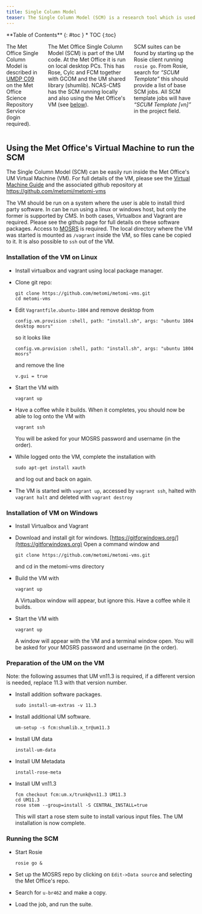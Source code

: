 ```yaml
---
title: Single Column Model
teaser: The Single Column Model (SCM) is a research tool which is used mainly to test/develop the UM physics code. A SCM represents a single atmospheric column at a grid-point in a General Circulation Model (GCM).
---
```

<div class="row">
<div class="medium-4 medium-push-8 columns" markdown="1">
<div class="panel radius" markdown="1">
**Table of Contents**
{: #toc }
*  TOC
{:toc}
</div><!-- /.panel -->
</div><!-- /.medium-4 -->

<div class="medium-8 medium-pull-4 columns" markdown="1">

The Met Office Single Column Model is described in [​UMDP C09](https://code.metoffice.gov.uk/doc/um/latest/papers/umdp_C09.pdf) on the Met Office Science Repository Service (login required). 

The Met Office Single Column Model (SCM) is part of the UM code. At the Met Office it is run on local desktop PCs. This has Rose, Cylc and FCM together with GCOM and the UM shared library (shumlib). NCAS-CMS has the SCM running locally and also using the Met Office's VM (see [below](#TODO)).

SCM suites can be found by starting up the Rosie client running `rosie go`.  From Rosie, search for *“SCUM Template”* this should provide a list of base SCM jobs. All SCM template jobs will have *“SCUM Template [vn]”* in the project field.

</div><!-- /.medium-8.columns -->
</div><!-- /.row -->

## Using the Met Office's Virtual Machine to run the SCM

The Single Column Model (SCM) can be easily run inside the Met Office's UM Virtual Machine (VM). For full details of the VM, please see the [​Virtual Machine Guide](https://code.metoffice.gov.uk/doc/um/latest/papers/umdp_X10.pdf) and the associated github repository at ​https://github.com/metomi/metomi-vms

The VM should be run on a system where the user is able to install third party software. In can be run using a linux or windows host, but only the former is supported by CMS. In both cases, Virtualbox and Vagrant are required. Please see the github page for full details on these software packages. Access to [MOSRS](https://code.metoffice.gov.uk) is required. The local directory where the VM was started is mounted as `/vagrant` inside the VM, so files cane be copied to it. It is also possible to `ssh` out of the VM.

### Installation of the VM on Linux
* Install virtualbox and vagrant using local package manager.
  
  
  
* Clone git repo:

   `git clone https://github.com/metomi/metomi-vms.git` <br>
   `cd metomi-vms`
   
* Edit `Vagrantfile.ubuntu-1804` and remove desktop from

  `config.vm.provision :shell, path: "install.sh", args: "ubuntu 1804 desktop mosrs"`
  
  so it looks like

  `config.vm.provision :shell, path: "install.sh", args: "ubuntu 1804 mosrs"`
  
  and remove the line

  `v.gui = true`
  
 * Start the VM with

   `vagrant up`
   
 * Have a coffee while it builds. When it completes, you should now be able to log onto the VM with

   `vagrant ssh`
   
   You will be asked for your MOSRS password and username (in the order).
   
* While logged onto the VM, complete the installation with

  `sudo apt-get install xauth`
  
  and log out and back on again.
  
* The VM is started with `vagrant up`, accessed by `vagrant ssh`, halted with `vagrant halt` and deleted with `vagrant destroy`

### Installation of VM on Windows
* Install Virtualbox and Vagrant

* Download and install git for windows. [​https://gitforwindows.org/](https://gitforwindows.org) Open a command window and

  `git clone https://github.com/metomi/metomi-vms.git`
  
  and cd in the metomi-vms directory
  
* Build the VM with

  `vagrant up`
  
  A Virtualbox window will appear, but ignore this. Have a coffee while it builds.
  
* Start the VM with
 
  `vagrant up`
  
  A window will appear with the VM and a terminal window open. You will be asked for your MOSRS password and username (in the order).

### Preparation of the UM on the VM

Note: the following assumes that UM vn11.3 is required, if a different version is needed, replace 11.3 with that version number.

* Install addition software packages.

  `sudo install-um-extras -v 11.3`
  
* Install additional UM software.

  `um-setup -s fcm:shumlib.x_tr@um11.3`
  
* Install UM data

  `install-um-data`
  
* Install UM Metadata

  `install-rose-meta`
  
* Install UM vn11.3

  `fcm checkout fcm:um.x/trunk@vn11.3 UM11.3` <br>
  `cd UM11.3` <br>
  `rose stem --group=install -S CENTRAL_INSTALL=true`
  
  This will start a rose stem suite to install various input files. The UM installation is now complete.

### Running the SCM
* Start Rosie

  `rosie go &`
  
* Set up the MOSRS repo by clicking on `Edit->Data source` and selecting the Met Office's repo.

* Search for `u-br462` and make a copy.

* Load the job, and run the suite.